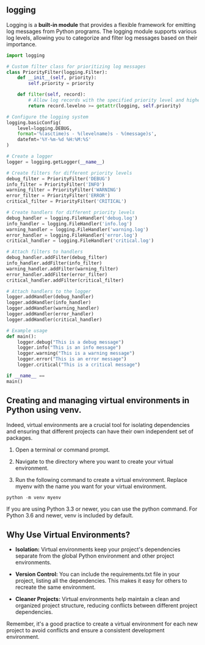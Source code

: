 ## logging
Logging is a **built-in module** that provides a flexible framework for emitting log messages from Python programs. The logging module supports various log levels, allowing you to categorize and filter log messages based on their importance.

```python
import logging

# Custom filter class for prioritizing log messages
class PriorityFilter(logging.Filter):
    def __init__(self, priority):
        self.priority = priority

    def filter(self, record):
        # Allow log records with the specified priority level and higher
        return record.levelno >= getattr(logging, self.priority)

# Configure the logging system
logging.basicConfig(
    level=logging.DEBUG,
    format='%(asctime)s - %(levelname)s - %(message)s',
    datefmt='%Y-%m-%d %H:%M:%S'
)

# Create a logger
logger = logging.getLogger(__name__)

# Create filters for different priority levels
debug_filter = PriorityFilter('DEBUG')
info_filter = PriorityFilter('INFO')
warning_filter = PriorityFilter('WARNING')
error_filter = PriorityFilter('ERROR')
critical_filter = PriorityFilter('CRITICAL')

# Create handlers for different priority levels
debug_handler = logging.FileHandler('debug.log')
info_handler = logging.FileHandler('info.log')
warning_handler = logging.FileHandler('warning.log')
error_handler = logging.FileHandler('error.log')
critical_handler = logging.FileHandler('critical.log')

# Attach filters to handlers
debug_handler.addFilter(debug_filter)
info_handler.addFilter(info_filter)
warning_handler.addFilter(warning_filter)
error_handler.addFilter(error_filter)
critical_handler.addFilter(critical_filter)

# Attach handlers to the logger
logger.addHandler(debug_handler)
logger.addHandler(info_handler)
logger.addHandler(warning_handler)
logger.addHandler(error_handler)
logger.addHandler(critical_handler)

# Example usage
def main():
    logger.debug("This is a debug message")
    logger.info("This is an info message")
    logger.warning("This is a warning message")
    logger.error("This is an error message")
    logger.critical("This is a critical message")

if __name__ ==
main()
```

## Creating and managing virtual environments in Python using venv.

 Indeed, virtual environments are a crucial tool for isolating dependencies and ensuring that different projects can have their own independent set of packages.

1. Open a terminal or command prompt.

2. Navigate to the directory where you want to create your virtual environment.

3. Run the following command to create a virtual environment. Replace myenv with the name you want for your virtual environment.

```python
python -m venv myenv
```

If you are using Python 3.3 or newer, you can use the python command. For Python 3.6 and newer, venv is included by default.

## Why Use Virtual Environments?
+ **Isolation:** Virtual environments keep your project's dependencies separate from the global Python environment and other project environments.

+ **Version Control:** You can include the requirements.txt file in your project, listing all the dependencies. This makes it easy for others to recreate the same environment.

+ **Cleaner Projects:** Virtual environments help maintain a clean and organized project structure, reducing conflicts between different project dependencies.

Remember, it's a good practice to create a virtual environment for each new project to avoid conflicts and ensure a consistent development environment.